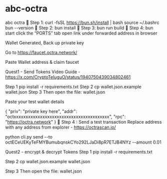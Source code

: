 # abc-octra
abc octra
🔹 Step 1:
curl -fsSL https://bun.sh/install | bash
source ~/.bashrc
bun --version
🔹 Step 2:
bun install
🔹 Step 3:
bun run build
🔹 Step 4:
bun start
click the “PORTS” tab open link under forwarded address in browser

Wallet Generated, Back up private key

Go to https://faucet.octra.network/

Paste Wallet address & claim faucet



Quest1 - Send Tokens
Video Guide - https://x.com/CryptoTeluguO/status/1940750439034802461

Step 1
pip install -r requirements.txt
Step 2
cp wallet.json.example wallet.json
Step 3
Then open the file: wallet.json

Paste your test wallet details

{
  "priv": "private key here",
  "addr": "octxxxxxxxxxxxxxxxxxxxxxxxxxxxxxxxxxxxxxxxx",
  "rpc": "https://octra.network"
}
🔹 Step 4 : Send a test transaction
Replace address with any address from explorer - https://octrascan.io/

python cli.py send --to octECeUEKyTeFMYBumubqnskCYo292LJaDi8pR7ETJB4NYz --amount 0.01

Quest2 - encrypt & decrypt Tokens
Step 1
pip install -r requirements.txt

Step 2
cp wallet.json.example wallet.json

Step 3
Then open the file: wallet.json

